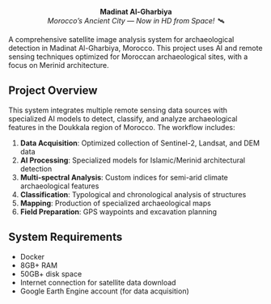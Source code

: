 <p align="center">
  <b>Madinat Al-Gharbiya</b><br>
  <i>Morocco’s Ancient City — Now in HD from Space! 🛰️</i>
</p>


A comprehensive satellite image analysis system for archaeological detection in Madinat Al-Gharbiya, Morocco. This project uses AI and remote sensing techniques optimized for Moroccan archaeological sites, with a focus on Merinid architecture.

## Project Overview

This system integrates multiple remote sensing data sources with specialized AI models to detect, classify, and analyze archaeological features in the Doukkala region of Morocco. The workflow includes:

1. **Data Acquisition**: Optimized collection of Sentinel-2, Landsat, and DEM data
2. **AI Processing**: Specialized models for Islamic/Merinid architectural detection
3. **Multi-spectral Analysis**: Custom indices for semi-arid climate archaeological features
4. **Classification**: Typological and chronological analysis of structures
5. **Mapping**: Production of specialized archaeological maps
6. **Field Preparation**: GPS waypoints and excavation planning

## System Requirements

- Docker
- 8GB+ RAM
- 50GB+ disk space
- Internet connection for satellite data download
- Google Earth Engine account (for data acquisition)


